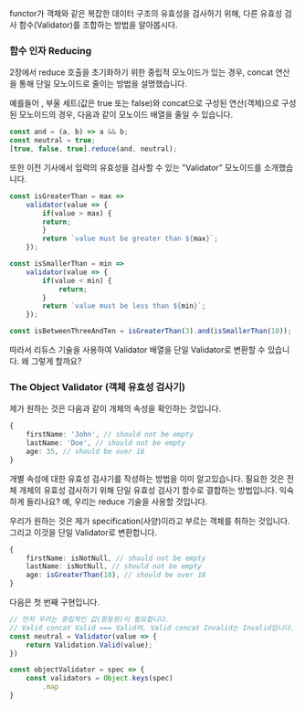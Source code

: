 functor가 객체와 같은 복잡한 데이터 구조의 유효성을 검사하기 위해, 다른 유효성 검사 함수(Validator)를 조합하는 방법을 알아봅시다.

### 함수 인자 Reducing
2장에서 reduce 호출을 초기화하기 위한 중립적 모노이드가 있는 경우, concat 연산을 통해 단일 모노이드로 줄이는 방법을 설명했습니다.

예를들어 , 부울 세트(값은 true 또는 false)와 concat으로 구성된 연산(객체)으로 구성된 모노이드의 경우, 다음과 같이 모노이드 배열을 줄일 수 있습니다.

```ts
const and = (a, b) => a && b;
const neutral = true;
[true, false, true].reduce(and, neutral);
```

또한 이전 기사에서 입력의 유효성을 검사할 수 있는 "Validator" 모노이드를 소개했습니다.

```ts
const isGreaterThan = max =>
	validator(value => {
		if(value > max) {
		return;
		}
		return `value must be greater than ${max}`;
	});

const isSmallerThan = min =>
	validator(value => {
		if(value < min) {
			return;
		}
		return `value must be less than ${min}`;
	});

const isBetweenThreeAndTen = isGreaterThan(3).and(isSmallerThan(10));
```
따라서 리듀스 기술을 사용하여 Validator 배열을 단일 Validator로 변환할 수 있습니다. 왜 그렇게 할까요?

### The Object Validator (객체 유효성 검사기)
제가 원하는 것은 다음과 같이 개체의 속성을 확인하는 것입니다.
```ts
{
	firstName: 'John', // should not be empty
	lastName: 'Doe', // should not be empty
	age: 35, // should be over 18
}
```

개별 속성에 대한 유효성 검사기를 작성하는 방법을 이미 알고있습니다.
필요한 것은 전체 개체의 유효성 검사하기 위해 단일 유효성 검사기 함수로 결합하는 방법입니다.
익숙하게 들리나요? 예, 우리는 reduce 기술을 사용할 것입니다.

우리가 원하는 것은 제가 specification(사양)이라고 부르는 객체를 취하는 것입니다.
그리고 이것을 단일 Validator로 변환합니다.

```ts
{
	firstName: isNotNull, // should not be empty
	lastName: isNotNull, // should not be empty
	age: isGreaterThan(18), // should be over 18
}
```

다음은 첫 번째 구현입니다.

```ts
// 먼저 우리는 중립적인 값(항등원)이 필요합니다.
// Valid concat Valid === Valid며, Valid concat Invalid는 Invalid입니다. 즉 자신은 결과에 영향을 미치지 않습니다.
const neutral = Validator(value => {
	return Validation.Valid(value);
})

const objectValidator = spec => {
	const validators = Object.keys(spec)
		.map
}
```